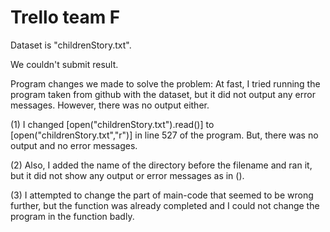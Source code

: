 # Trello team F

Dataset is "childrenStory.txt".

We couldn't submit result.

Program changes we made to solve the problem:
At fast, I tried running the program taken from github with the dataset, but it did not output any error messages. However, there was no output either.

(1) I changed [open("childrenStory.txt").read()] to [open("childrenStory.txt","r")] in line 527 of the program.
But, there was no output and no error messages.

(2) Also, I added the name of the directory before the filename and ran it, but it did not show any output or error messages as in ().

(3) I attempted to change the part of main-code that seemed to be wrong further, but the function was already completed and I could not change the program in the function badly.
